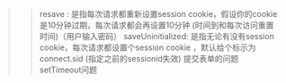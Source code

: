 >> resave : 是指每次请求都重新设置session cookie，假设你的cookie是10分钟过期，每次请求都会再设置10分钟 (时间到和每次访问重置时间)（用户输入密码）
>> saveUninitialized: 是指无论有没有session cookie，每次请求都设置个session cookie ，默认给个标示为 connect.sid (指定之前的sessionid失效)
>> 提交表单的问题
>> setTimeout问题